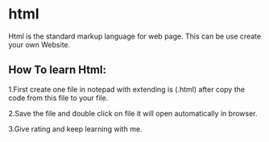 # html
Html is  the standard markup language for web page. This  can be use create your own Website.

How To learn Html:
-----------------

1.First create one file in notepad with extending is (.html) after copy the code from this file to your file.

2.Save the file and double click on file it will open automatically in browser.

3.Give rating and keep learning with me.
